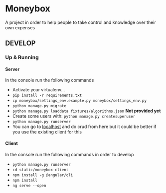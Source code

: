 # Moneybox

A project in order to help people to take control and knowledge over their own expenses

## DEVELOP 

### Up & Running

#### Server

In the console run the following commands

+ Activate your virtualenv...
+ `pip install -r requirements.txt`
+ `cp moneybox/settings_env.example.py moneybox/settings_env.py`
+ `python manage.py migrate`
+ `python manage.py loaddata fixtures/algorithms.json`  **Not provided yet**
+ Create some users with: `python manage.py createsuperuser`
+ `python manage.py runserver`
+ You can go to [localhost](http://localhost:8000/admin) and do crud from here but it could be better if you use the existing client for this

#### Client

In the console run the following commands in order to develop

+ `python manage.py runserver`
+ `cd static/moneybox-client`
+ `npm install -g @angular/cli`
+ `npm install`
+ `ng serve --open`
